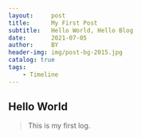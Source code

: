 ```yaml
---
layout:     post                   
title:      My First Post 
subtitle:   Hello World, Hello Blog 
date:       2021-07-05              
author:     BY                     
header-img: img/post-bg-2015.jpg    
catalog: true                      
tags:                            
    - Timeline
---
```


## Hello World
> This is my first log.
